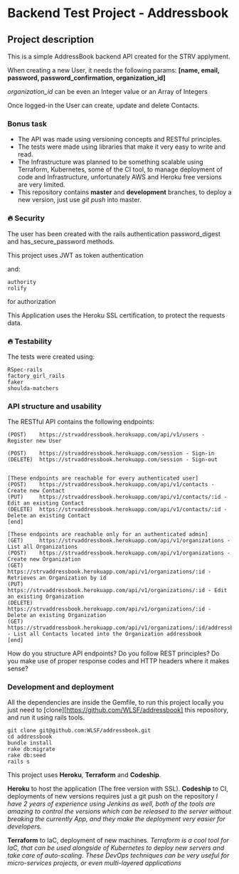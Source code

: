 [firebase-url]: https://firebase.com
[rfc-http-url]: https://www.ietf.org/rfc/rfc2616.txt
[base-url]: https://strvaddressbook.herokuapp.com/

# Backend Test Project - Addressbook

## Project description

This is a simple AddressBook backend API created for the STRV applyment.

When creating a new User, it needs the following params: **[name, email, password, password_confirmation, organization_id]**

*organization_id* can be even an Integer value or an Array of Integers

Once logged-in the User can create, update and delete Contacts.

### Bonus task

- The API was made using versioning concepts and RESTful principles.
- The tests were made using libraries that make it very easy to write and read.
- The Infrastructure was planned to be something scalable using Terraform, Kubernetes, some of the CI tool, to manage deployment of code and Infrastructure, unfortunately AWS and Heroku free versions are very limited.
- This repository contains **master** and **development** branches, to deploy a new version, just use *git push* into master.

### 🔥 Security

The user has been created with the rails authentication password_digest and has_secure_password methods.

This project uses JWT as token authentication

and:
```
authority
rolify
```
for authorization

This Application uses the Heroku SSL certification, to protect the requests data.

### 🔥 Testability

The tests were created using:
```
RSpec-rails
factory_girl_rails
faker
shoulda-matchers
```

### API structure and usability

The RESTful API contains the following endpoints:

```
(POST)    https://strvaddressbook.herokuapp.com/api/v1/users - Register new User

(POST)    https://strvaddressbook.herokuapp.com/session - Sign-in
(DELETE)  https://strvaddressbook.herokuapp.com/session - Sign-out


[These endpoints are reachable for every authenticated user]
(POST)    https://strvaddressbook.herokuapp.com/api/v1/contacts - Create new Contact
(PUT)     https://strvaddressbook.herokuapp.com/api/v1/contacts/:id - Edit an existing Contact
(DELETE)  https://strvaddressbook.herokuapp.com/api/v1/contacts/:id - Delete an existing Contact
[end]

[These endpoints are reachable only for an authenticated admin]
(GET)     https://strvaddressbook.herokuapp.com/api/v1/organizations - List all Organizations
(POST)    https://strvaddressbook.herokuapp.com/api/v1/organizations - Create new Organization
(GET)     https://strvaddressbook.herokuapp.com/api/v1/organizations/:id - Retrieves an Organization by id
(PUT)     https://strvaddressbook.herokuapp.com/api/v1/organizations/:id - Edit an existing Organization
(DELETE)  https://strvaddressbook.herokuapp.com/api/v1/organizations/:id - Delete an existing Organization
(GET)     https://strvaddressbook.herokuapp.com/api/v1/organizations/:id/addressbook - List all Contacts located into the Organization addressbook
[end]
```

How do you structure API endpoints? Do you follow REST principles? Do you make use of proper response codes and HTTP headers where it makes sense?

### Development and deployment

All the dependencies are inside the Gemfile, to run this project locally you just need to [clone][https://github.com/WLSF/addressbook] this repository, and run it using rails tools.

```
git clone git@github.com:WLSF/addressbook.git
cd addressbook
bundle install
rake db:migrate
rake db:seed
rails s
```

This project uses **Heroku**, **Terraform** and **Codeship**.

**Heroku** to host the application (The free version with SSL).
**Codeship** to CI, deployments of new versions requires just a git push on the repository
*I have 2 years of experience using Jenkins as well, both of the tools are amazing to control the versions which can be released to the server without breaking the currently App, and they make the deployment very easier for developers.*

**Terraform** to IaC, deployment of new machines.
*Terraform is a cool tool for IaC, that can be used alongside of Kubernetes to deploy new servers and take care of auto-scaling. These DevOps techniques can be very useful for micro-services projects, or even multi-layered applications*
